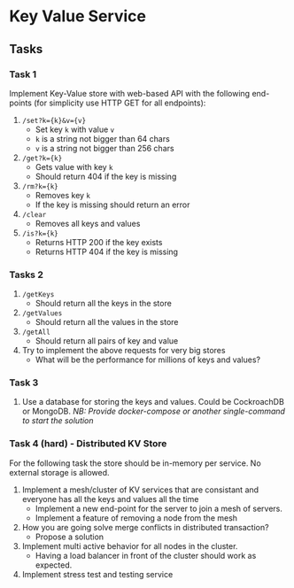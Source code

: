 # Key Value Service

## Tasks

### Task 1
Implement Key-Value store with web-based API with the following end-points (for simplicity use HTTP GET for all endpoints):

1. `/set?k={k}&v={v}`
    - Set key `k` with value `v`
    - `k` is a string not bigger than 64 chars
    - `v` is a string not bigger than 256 chars
1. `/get?k={k}`
    - Gets value with key `k`
    - Should return 404 if the key is missing
1. `/rm?k={k}`
    - Removes key `k`
    - If the key is missing should return an error
1. `/clear`
    - Removes all keys and values
1. `/is?k={k}`
    - Returns HTTP 200 if the key exists
    - Returns HTTP 404 if the key is missing 

### Tasks 2

1. `/getKeys` 
    - Should return all the keys in the store
2. `/getValues`
    - Should return all the values in the store
3. `/getAll`
    - Should return all pairs of key and value
4. Try to implement the above requests for very big stores
    - What will be the performance for millions of keys and values?

### Task 3
1. Use a database for storing the keys and values. Could be CockroachDB or MongoDB. 
*NB: Provide docker-compose or another single-command to start the solution*

### Task 4 (hard) - Distributed KV Store
For the following task the store should be in-memory per service. No external storage is allowed.
1. Implement a mesh/cluster of KV services that are consistant and everyone has all the keys and values all the time
    - Implement a new end-point for the server to join a mesh of servers.
    - Implement a feature of removing a node from the mesh
2. How you are going solve merge conflicts in distributed transaction?
    - Propose a solution
3. Implement multi active behavior for all nodes in the cluster.
    - Having a load balancer in front of the cluster should work as expected.
4. Implement stress test and testing service
 

